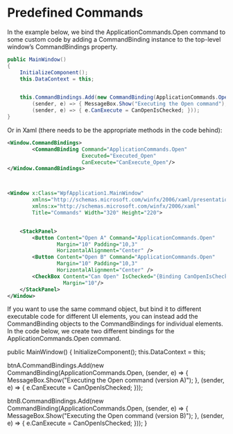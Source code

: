 # Predefined Commands

In the example below, we bind the ApplicationCommands.Open command to some custom code by adding a CommandBinding instance to the top-level window’s CommandBindings property.

```csharp
public MainWindow()
{
    InitializeComponent();
    this.DataContext = this;


    this.CommandBindings.Add(new CommandBinding(ApplicationCommands.Open,
        (sender, e) => { MessageBox.Show("Executing the Open command"); },
        (sender, e) => { e.CanExecute = CanOpenIsChecked; }));
}
```

Or in Xaml (there needs to be the appropriate methods in the code behind):

```xml
<Window.CommandBindings>
        <CommandBinding Command="ApplicationCommands.Open"
                        Executed="Executed_Open"
                        CanExecute="CanExecute_Open"/>
</Window.CommandBindings>



<Window x:Class="WpfApplication1.MainWindow"
        xmlns="http://schemas.microsoft.com/winfx/2006/xaml/presentation"
        xmlns:x="http://schemas.microsoft.com/winfx/2006/xaml"
        Title="Commands" Width="320" Height="220">


    <StackPanel>
        <Button Content="Open A" Command="ApplicationCommands.Open"
                Margin="10" Padding="10,3"
                HorizontalAlignment="Center" />
        <Button Content="Open B" Command="ApplicationCommands.Open"
                Margin="10" Padding="10,3"
                HorizontalAlignment="Center" />
        <CheckBox Content="Can Open" IsChecked="{Binding CanOpenIsChecked}"
                  Margin="10"/>
    </StackPanel>
</Window>
```

If you want to use the same command object, but bind it to different executable code for different UI elements, you can instead add the CommandBinding objects to the CommandBindings for individual elements. In the code below, we create two different bindings for the ApplicationCommands.Open command.


public MainWindow()
{
  InitializeComponent();
  this.DataContext = this;


  btnA.CommandBindings.Add(new CommandBinding(ApplicationCommands.Open,
  (sender, e) => { MessageBox.Show("Executing the Open command (version A)"); },
  (sender, e) => { e.CanExecute = CanOpenIsChecked; }));


  btnB.CommandBindings.Add(new CommandBinding(ApplicationCommands.Open,
  (sender, e) => { MessageBox.Show("Executing the Open command (version B)"); },
  (sender, e) => { e.CanExecute = CanOpenIsChecked; }));
}



<!--stackedit_data:
eyJoaXN0b3J5IjpbLTE0NDQ4Mjc3MDJdfQ==
-->